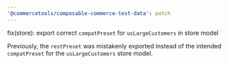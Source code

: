 ```yaml
---
'@commercetools/composable-commerce-test-data': patch
---
```


fix(store): export correct `compatPreset` for `usLargeCustomers` in store model

Previously, the `restPreset` was mistakenly exported instead of the intended `compatPreset` for the `usLargeCustomers` store model.
